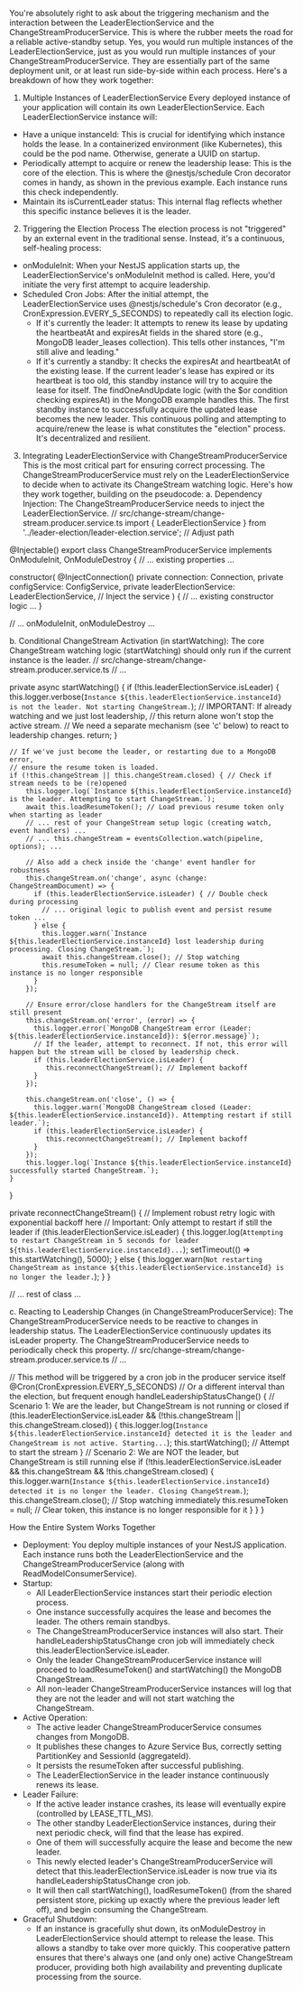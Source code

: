 You're absolutely right to ask about the triggering mechanism and the interaction between the LeaderElectionService and the ChangeStreamProducerService. This is where the rubber meets the road for a reliable active-standby setup.
Yes, you would run multiple instances of the LeaderElectionService, just as you would run multiple instances of your ChangeStreamProducerService. They are essentially part of the same deployment unit, or at least run side-by-side within each process.
Here's a breakdown of how they work together:
1. Multiple Instances of LeaderElectionService
Every deployed instance of your application will contain its own LeaderElectionService. Each LeaderElectionService instance will:
 * Have a unique instanceId: This is crucial for identifying which instance holds the lease. In a containerized environment (like Kubernetes), this could be the pod name. Otherwise, generate a UUID on startup.
 * Periodically attempt to acquire or renew the leadership lease: This is the core of the election. This is where the @nestjs/schedule Cron decorator comes in handy, as shown in the previous example. Each instance runs this check independently.
 * Maintain its isCurrentLeader status: This internal flag reflects whether this specific instance believes it is the leader.
2. Triggering the Election Process
The election process is not "triggered" by an external event in the traditional sense. Instead, it's a continuous, self-healing process:
 * onModuleInit: When your NestJS application starts up, the LeaderElectionService's onModuleInit method is called. Here, you'd initiate the very first attempt to acquire leadership.
 * Scheduled Cron Jobs: After the initial attempt, the LeaderElectionService uses @nestjs/schedule's Cron decorator (e.g., CronExpression.EVERY_5_SECONDS) to repeatedly call its election logic.
   * If it's currently the leader: It attempts to renew its lease by updating the heartbeatAt and expiresAt fields in the shared store (e.g., MongoDB leader_leases collection). This tells other instances, "I'm still alive and leading."
   * If it's currently a standby: It checks the expiresAt and heartbeatAt of the existing lease. If the current leader's lease has expired or its heartbeat is too old, this standby instance will try to acquire the lease for itself. The findOneAndUpdate logic (with the $or condition checking expiresAt) in the MongoDB example handles this. The first standby instance to successfully acquire the updated lease becomes the new leader.
This continuous polling and attempting to acquire/renew the lease is what constitutes the "election" process. It's decentralized and resilient.
3. Integrating LeaderElectionService with ChangeStreamProducerService
This is the most critical part for ensuring correct processing. The ChangeStreamProducerService must rely on the LeaderElectionService to decide when to activate its ChangeStream watching logic.
Here's how they work together, building on the pseudocode:
a. Dependency Injection:
The ChangeStreamProducerService needs to inject the LeaderElectionService.
// src/change-stream/change-stream.producer.service.ts
import { LeaderElectionService } from '../leader-election/leader-election.service'; // Adjust path

@Injectable()
export class ChangeStreamProducerService implements OnModuleInit, OnModuleDestroy {
  // ... existing properties ...

  constructor(
    @InjectConnection() private connection: Connection,
    private configService: ConfigService,
    private leaderElectionService: LeaderElectionService, // Inject the service
  ) {
    // ... existing constructor logic ...
  }

  // ... onModuleInit, onModuleDestroy ...

b. Conditional ChangeStream Activation (in startWatching):
The core ChangeStream watching logic (startWatching) should only run if the current instance is the leader.
// src/change-stream/change-stream.producer.service.ts
// ...

  private async startWatching() {
    if (!this.leaderElectionService.isLeader) {
      this.logger.verbose(`Instance ${this.leaderElectionService.instanceId} is not the leader. Not starting ChangeStream.`);
      // IMPORTANT: If already watching and we just lost leadership,
      // this return alone won't stop the active stream.
      // We need a separate mechanism (see 'c' below) to react to leadership changes.
      return;
    }

    // If we've just become the leader, or restarting due to a MongoDB error,
    // ensure the resume token is loaded.
    if (!this.changeStream || this.changeStream.closed) { // Check if stream needs to be (re)opened
        this.logger.log(`Instance ${this.leaderElectionService.instanceId} is the leader. Attempting to start ChangeStream.`);
        await this.loadResumeToken(); // Load previous resume token only when starting as leader
        // ... rest of your ChangeStream setup logic (creating watch, event handlers) ...
        // ... this.changeStream = eventsCollection.watch(pipeline, options); ...

        // Also add a check inside the 'change' event handler for robustness
        this.changeStream.on('change', async (change: ChangeStreamDocument) => {
          if (this.leaderElectionService.isLeader) { // Double check during processing
            // ... original logic to publish event and persist resume token ...
          } else {
            this.logger.warn(`Instance ${this.leaderElectionService.instanceId} lost leadership during processing. Closing ChangeStream.`);
            await this.changeStream.close(); // Stop watching
            this.resumeToken = null; // Clear resume token as this instance is no longer responsible
          }
        });

        // Ensure error/close handlers for the ChangeStream itself are still present
        this.changeStream.on('error', (error) => {
          this.logger.error(`MongoDB ChangeStream error (Leader: ${this.leaderElectionService.instanceId}): ${error.message}`);
          // If the leader, attempt to reconnect. If not, this error will happen but the stream will be closed by leadership check.
          if (this.leaderElectionService.isLeader) {
             this.reconnectChangeStream(); // Implement backoff
          }
        });

        this.changeStream.on('close', () => {
          this.logger.warn(`MongoDB ChangeStream closed (Leader: ${this.leaderElectionService.instanceId}). Attempting restart if still leader.`);
          if (this.leaderElectionService.isLeader) {
             this.reconnectChangeStream(); // Implement backoff
          }
        });
        this.logger.log(`Instance ${this.leaderElectionService.instanceId} successfully started ChangeStream.`);
    }
  }

  private reconnectChangeStream() {
    // Implement robust retry logic with exponential backoff here
    // Important: Only attempt to restart if still the leader
    if (this.leaderElectionService.isLeader) {
      this.logger.log(`Attempting to restart ChangeStream in 5 seconds for leader ${this.leaderElectionService.instanceId}...`);
      setTimeout(() => this.startWatching(), 5000);
    } else {
      this.logger.warn(`Not restarting ChangeStream as instance ${this.leaderElectionService.instanceId} is no longer the leader.`);
    }
  }

// ... rest of class ...

c. Reacting to Leadership Changes (in ChangeStreamProducerService):
The ChangeStreamProducerService needs to be reactive to changes in leadership status. The LeaderElectionService continuously updates its isLeader property. The ChangeStreamProducerService needs to periodically check this property.
// src/change-stream/change-stream.producer.service.ts
// ...

  // This method will be triggered by a cron job in the producer service itself
  @Cron(CronExpression.EVERY_5_SECONDS) // Or a different interval than the election, but frequent enough
  handleLeadershipStatusChange() {
    // Scenario 1: We are the leader, but ChangeStream is not running or closed
    if (this.leaderElectionService.isLeader && (!this.changeStream || this.changeStream.closed)) {
      this.logger.log(`Instance ${this.leaderElectionService.instanceId} detected it is the leader and ChangeStream is not active. Starting...`);
      this.startWatching(); // Attempt to start the stream
    }
    // Scenario 2: We are NOT the leader, but ChangeStream is still running
    else if (!this.leaderElectionService.isLeader && this.changeStream && !this.changeStream.closed) {
      this.logger.warn(`Instance ${this.leaderElectionService.instanceId} detected it is no longer the leader. Closing ChangeStream.`);
      this.changeStream.close(); // Stop watching immediately
      this.resumeToken = null; // Clear token, this instance is no longer responsible for it
    }
  }
}

How the Entire System Works Together
 * Deployment: You deploy multiple instances of your NestJS application. Each instance runs both the LeaderElectionService and the ChangeStreamProducerService (along with ReadModelConsumerService).
 * Startup:
   * All LeaderElectionService instances start their periodic election process.
   * One instance successfully acquires the lease and becomes the leader. The others remain standbys.
   * The ChangeStreamProducerService instances will also start. Their handleLeadershipStatusChange cron job will immediately check this.leaderElectionService.isLeader.
   * Only the leader ChangeStreamProducerService instance will proceed to loadResumeToken() and startWatching() the MongoDB ChangeStream.
   * All non-leader ChangeStreamProducerService instances will log that they are not the leader and will not start watching the ChangeStream.
 * Active Operation:
   * The active leader ChangeStreamProducerService consumes changes from MongoDB.
   * It publishes these changes to Azure Service Bus, correctly setting PartitionKey and SessionId (aggregateId).
   * It persists the resumeToken after successful publishing.
   * The LeaderElectionService in the leader instance continuously renews its lease.
 * Leader Failure:
   * If the active leader instance crashes, its lease will eventually expire (controlled by LEASE_TTL_MS).
   * The other standby LeaderElectionService instances, during their next periodic check, will find that the lease has expired.
   * One of them will successfully acquire the lease and become the new leader.
   * This newly elected leader's ChangeStreamProducerService will detect that this.leaderElectionService.isLeader is now true via its handleLeadershipStatusChange cron job.
   * It will then call startWatching(), loadResumeToken() (from the shared persistent store, picking up exactly where the previous leader left off), and begin consuming the ChangeStream.
 * Graceful Shutdown:
   * If an instance is gracefully shut down, its onModuleDestroy in LeaderElectionService should attempt to release the lease. This allows a standby to take over more quickly.
This cooperative pattern ensures that there's always one (and only one) active ChangeStream producer, providing both high availability and preventing duplicate processing from the source.
